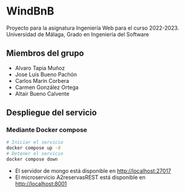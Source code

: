 # WindBnB

Proyecto para la asignatura Ingeniería Web para el curso 2022-2023. Universidad
de Málaga, Grado en Ingeniería del Software

## Miembros del grupo

- Alvaro Tapia Muñoz
- Jose Luis Bueno Pachón
- Carlos Marín Corbera
- Carmen González Ortega
- Altair Bueno Calvente

## Despliegue del servicio

### Mediante Docker compose

```sh
# Iniciar el servicio
docker compose up -d
# Detener el servicio
docker compose down
```

- El servidor de mongo está disponible en <http://localhost:27017>
- El microservicio A2reservasREST está disponible en <http://localhost:8001>
